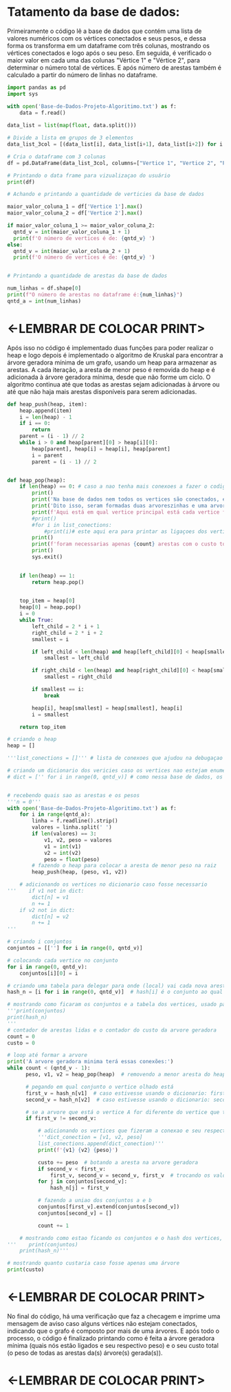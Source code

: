 # Tatamento da base de dados:

Primeiramente o código lê a base de dados que contém uma lista de valores numéricos com os vértices conectados e seus pesos, e dessa forma os transforma em um dataframe com três colunas, mostrando os vértices conectados e logo após o seu peso. Em seguida, é verificado o maior valor em cada uma das colunas "Vértice 1" e "Vértice 2", para determinar o número total de vértices. E após número de arestas também é calculado a partir do número de linhas no dataframe.

```python
import pandas as pd
import sys

with open('Base-de-Dados-Projeto-Algoritimo.txt') as f:
    data = f.read()
    
data_list = list(map(float, data.split()))

# Divide a lista em grupos de 3 elementos
data_list_3col = [(data_list[i], data_list[i+1], data_list[i+2]) for i in range(0, len(data_list), 3)]

# Cria o dataframe com 3 colunas
df = pd.DataFrame(data_list_3col, columns=["Vertice 1", "Vertice 2", "Peso"])

# Printando o data frame para vizualizaçao do usuário
print(df)

# Achando e printando a quantidade de verticies da base de dados

maior_valor_coluna_1 = df['Vertice 1'].max()
maior_valor_coluna_2 = df['Vertice 2'].max()

if maior_valor_coluna_1 >= maior_valor_coluna_2:
  qntd_v = int(maior_valor_coluna_1 + 1)
  print(f'O número de vertices é de: {qntd_v} ')
else:
  qntd_v = int(maior_valor_coluna_2 + 1)
  print(f'O número de vertices é de: {qntd_v} ')


# Printando a quantidade de arestas da base de dados

num_linhas = df.shape[0]
print(f"O número de arestas no dataframe é:{num_linhas}")
qntd_a = int(num_linhas)
```
# <-LEMBRAR DE COLOCAR PRINT>

Após isso no código é implementado duas funções para poder realizar o heap e logo depois é implementado o algoritmo de Kruskal para encontrar a árvore geradora mínima de um grafo, usando um heap para armazenar as arestas. A cada iteração, a aresta de menor peso é removida do heap e é adicionada à árvore geradora mínima, desde que não forme um ciclo. O algoritmo continua até que todas as arestas sejam adicionadas à árvore ou até que não haja mais arestas disponíveis para serem adicionadas.

```python
def heap_push(heap, item):
    heap.append(item)
    i = len(heap) - 1
    if i == 0:
        return
    parent = (i - 1) // 2
    while i > 0 and heap[parent][0] > heap[i][0]:
        heap[parent], heap[i] = heap[i], heap[parent]
        i = parent
        parent = (i - 1) // 2


def heap_pop(heap):
    if len(heap) == 0: # caso a nao tenha mais conexoes a fazer o codigo é finalizado
        print()
        print('Na base de dados nem todos os vertices são conectados, existem vertices que se conectam com apenas um ou dois vertices (como por exemplo os vertices 1800 com o 1801 e os 1900 com 1901 e 1902')
        print('Dito isso, seram formadas duas arvoreszinhas e uma arvore grandona e não apenas uma só arvore gigante com todos os nós')
        print(f'Aqui está em qual vertice principal está cada vertice fez conexão (onde o indice é qual o vertice olhado e o numero que aparece é o conjunto ao qual ele foi acoplado): {hash_n}')
        #print()
        #for i in list_conections:
            #print(i)# este aqui era para printar as ligaçoes dos vertices caso tivessem sido adicionados à lista de conexoes
        print()
        print(f'foram necessarias apenas {count} arestas com o custo total de {custo}')
        print()
        sys.exit()
        

    if len(heap) == 1:
        return heap.pop()

   
    top_item = heap[0]
    heap[0] = heap.pop()
    i = 0
    while True:
        left_child = 2 * i + 1
        right_child = 2 * i + 2
        smallest = i

        if left_child < len(heap) and heap[left_child][0] < heap[smallest][0]:
            smallest = left_child

        if right_child < len(heap) and heap[right_child][0] < heap[smallest][0]:
            smallest = right_child

        if smallest == i:
            break

        heap[i], heap[smallest] = heap[smallest], heap[i]
        i = smallest

    return top_item

# criando o heap
heap = []

'''list_conections = []''' # lista de conexoes que ajudou na debugaçao do codigo para ver oq estava acontecendo

# criando um dicionario dos vericies caso os vertices nao estejam enumerados de 0 a qntd, mas como estão enumerados de 0 a qntd_v então nao será necessario
# dict = ['' for i in range(0, qntd_v)] # como nessa base de dados, os vertices ja estão enumerados em ordem crescente e constante de 0 a qnt_v, nao será necessario o uso desse dicionario


# recebendo quais sao as arestas e os pesos
'''n = 0'''
with open('Base-de-Dados-Projeto-Algoritimo.txt') as f:
    for i in range(qntd_a):
        linha = f.readline().strip()
        valores = linha.split(' ')
        if len(valores) == 3:
            v1, v2, peso = valores
            v1 = int(v1)
            v2 = int(v2)
            peso = float(peso)
        # fazendo o heap para colocar a aresta de menor peso na raiz
        heap_push(heap, (peso, v1, v2))

    # adicionando os vertices no dicionario caso fosse necessario
'''    if v1 not in dict:
        dict[n] = v1
        n += 1
    if v2 not in dict:
        dict[n] = v2
        n += 1
'''

# criando i conjuntos
conjuntos = [[''] for i in range(0, qntd_v)]

# colocando cada vertice no conjunto
for i in range(0, qntd_v):
    conjuntos[i][0] = i

# criando uma tabela para delegar para onde (local) vai cada nova aresta nos conjuntos
hash_n = [i for i in range(0, qntd_v)]  # hash[i] é o conjunto ao qual o vertice i pertence

# mostrando como ficaram os conjuntos e a tabela dos vertices, usado para o auxilio da debugação do codigo, mas nao necessario para o print
'''print(conjuntos)
print(hash_n)
'''
# contador de arestas lidas e o contador do custo da arvore geradora
count = 0
custo = 0

# loop até formar a arvore
print('A arvore geradora minima terá essas conexões:')
while count < (qntd_v - 1):
      peso, v1, v2 = heap_pop(heap)  # removendo a menor aresta do heap

      # pegando em qual conjunto o vertice olhado está
      first_v = hash_n[v1]  # caso estivesse usando o dicionario: first_v = hash_n[dict.index(v1)]
      second_v = hash_n[v2]  # caso estivesse usando o dicionario: second_v = hash_n[dict.index(v2)]

      # se a arvore que está o vertice A for diferente do vertice que tiver aresta B, juntamos as duas
      if first_v != second_v:

          # adicionando os vertices que fizeram a conexao e seu respectivo peso na lista de conexões, nao é necessario, mas é para deixar o codigo mais facil na hora de debugar
          '''dict_conection = [v1, v2, peso]
          list_conections.append(dict_conection)'''
          print(f'{v1} {v2} {peso}')

          custo += peso  # botando a aresta na arvore geradora
          if second_v < first_v:
              first_v, second_v = second_v, first_v  # trocando os valores dos vertices para ficar na ordem crescente
          for j in conjuntos[second_v]:
              hash_n[j] = first_v

          # fazendo a uniao dos conjuntos a e b
          conjuntos[first_v].extend(conjuntos[second_v])
          conjuntos[second_v] = []

          count += 1

    # mostrando como estao ficando os conjuntos e o hash dos vertices, util na hora da elaboraçao do codigo
'''    print(conjuntos)
    print(hash_n)'''

# mostrando quanto custaria caso fosse apenas uma árvore
print(custo)
```

# <-LEMBRAR DE COLOCAR PRINT>

No final do código, há uma verificação que faz a checagem e imprime uma mensagem de aviso caso alguns vértices não estejam conectados, indicando que o grafo é composto por mais de uma árvores. E após todo o processo, o código é finalizado printando como é feita a árvore geradora mínima (quais nós estão ligados e seu respectivo peso) e o seu custo total (o peso de todas as arestas da(s) árvore(s) gerada(s)).

# <-LEMBRAR DE COLOCAR PRINT>
